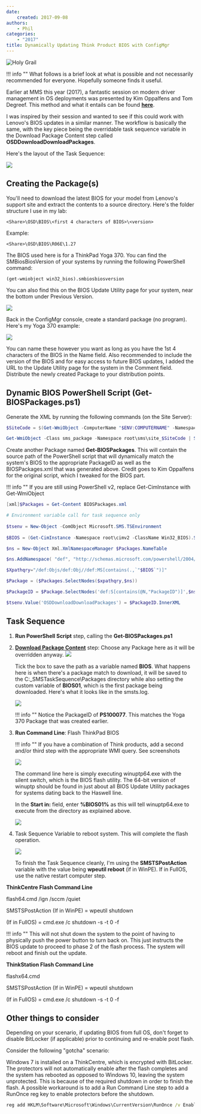 ```yaml
---
date:
    created: 2017-09-08
authors:
    - Phil
categories:
    - "2017"
title: Dynamically Updating Think Product BIOS with ConfigMgr
---
```


![Holy Grail](\img/2017/dynamic_bios_update/holygrail.jpg)

!!! info ""
    What follows is a brief look at what is possible and not necessarily recommended for everyone.  Hopefully someone finds it useful.

Earlier at MMS this year (2017), a fantastic session on modern driver management in OS deployments was presented by Kim Oppalfens and Tom Degreef.  This method and what it entails can be found [**here**](http://www.oscc.be/sccm/osd/The-holy-grail-of-ConfigMgr-diver-management,-or-whatever-you-want-to-call-it/).
<!-- more -->
I was inspired by their session and wanted to see if this could work with Lenovo's BIOS updates in a similar manner.  The workflow is basically the same, with the key piece being the overridable task sequence variable in the Download Package Content step called **OSDDownloadDownloadPackages**.

Here's the layout of the Task Sequence:

![](\img/2017/dynamic_bios_update/image1.jpg)

## Creating the Package(s)
You'll need to download the latest BIOS for your model from Lenovo's support site and extract the contents to a source directory.  Here's the folder structure I use in my lab:

``` <Share>\OSD\BIOS\<first 4 characters of BIOS>\<version> ```

Example:

``` <Share>\OSD\BIOS\R06E\1.27 ```

The BIOS used here is for a ThinkPad Yoga 370.  You can find the SMBiosBiosVersion of your systems by running the following PowerShell command:

``` (get-wmiobject win32_bios).smbiosbiosversion ```

You can also find this on the BIOS Update Utility page for your system, near the bottom under Previous Version.

![](\img/2017/dynamic_bios_update/image2.jpg)

Back in the ConfigMgr console, create a standard package (no program).  Here's my Yoga 370 example:

[![](\img/2017/dynamic_bios_update/image3.jpg)](https://blog.lenovocdrt.com/img/2017/dynamic_bios_update/image3.jpg)

You can name these however you want as long as you have the 1st 4 characters of the BIOS in the Name field.  Also recommended to include the version of the BIOS and for easy access to future BIOS updates, I added the URL to the Update Utility page for the system in the Comment field.  Distribute the newly created Package to your distribution points.

## Dynamic BIOS PowerShell Script (Get-BIOSPackages.ps1)

Generate the XML by running the following commands (on the Site Server):

``` powershell
$SiteCode = $(Get-WmiObject -ComputerName "$ENV:COMPUTERNAME" -Namespace "root\SMS" -Class "SMS_ProviderLocation").SiteCode

Get-WmiObject -Class sms_package -Namespace root\sms\site_$SiteCode | Select-Object Name,PackageID,Version | Sort-Object -Property Name | Export-Clixml -Path "BIOSPackages.xml"
```

Create another Package named **Get-BIOSPackages**.  This will contain the source path of the PowerShell script that will dynamically match the system's BIOS to the appropriate PackageID as well as the BIOSPackages.xml that was generated above.  Credit goes to Kim Oppalfens for the original script, which I tweaked for the BIOS part.

!!! info ""
    If you are still using PowerShell v2, replace Get-CimInstance with Get-WmiObject

``` powershell
[xml]$Packages = Get-Content BIOSPackages.xml

# Environment variable call for task sequence only
   
$tsenv = New-Object -ComObject Microsoft.SMS.TSEnvironment
    
$BIOS = (Get-CimInstance -Namespace root\cimv2 -ClassName Win32_BIOS).SMBIOSBIOSVersion.Substring(0,4)

$ns = New-Object Xml.XmlNamespaceManager $Packages.NameTable

$ns.AddNamespace( "def", "http://schemas.microsoft.com/powershell/2004/04" )

$Xpathqry="/def:Objs/def:Obj//def:MS[contains(.,`"$BIOS`")]"

$Package = ($Packages.SelectNodes($xpathqry,$ns))

$PackageID = $Package.SelectNodes('def:S[contains(@N,"PackageID")]',$ns)

$tsenv.Value('OSDDownloadDownloadPackages') = $PackageID.InnerXML
```

## Task Sequence

1. **Run PowerShell Script** step, calling the **Get-BIOSPackages.ps1**

1. [**Download Package Content**](https://docs.microsoft.com/en-us/sccm/osd/understand/task-sequence-steps#BKMK_DownloadPackageContent) step:  Choose any Package here as it will be overridden anyway.
![](\img/2017/dynamic_bios_update/image4.jpg)

    Tick the box to save the path as a variable named **BIOS**.  What happens here is when there's a package match to download, it will be saved to the C:\_SMSTaskSequence\Packages directory while also setting the custom variable of **BIOS01**, which is the first package being downloaded.  Here's what it looks like in the smsts.log.

    ![](\img/2017/dynamic_bios_update/image5.jpg)

    !!! info ""
        Notice the PackageID of **PS100077**.  This matches the Yoga 370 Package that was created earlier.

1. **Run Command Line**: Flash ThinkPad BIOS

    !!! info ""
        If you have a combination of Think products, add a second and/or third step with the appropriate WMI query. See screenshots

    ![](\img/2017/dynamic_bios_update/image6.jpg)

    The command line here is simply executing winuptp64.exe with the silent switch, which is the BIOS flash utility.  The 64-bit version of winuptp should be found in just about all BIOS Update Utility packages for systems dating back to the Haswell line.

    In the **Start in:** field, enter **%BIOS01%** as this will tell winuptp64.exe to execute from the directory as explained above.

    ![](\img/2017/dynamic_bios_update/image7.jpg)

1. Task Sequence Variable to reboot system.  This will complete the flash operation.

    ![](\img/2017/dynamic_bios_update/image8.jpg)

    To finish the Task Sequence cleanly, I'm using the **SMSTSPostAction** variable with the value being **wpeutil reboot** (if in WinPE).  If in FullOS, use the native restart computer step.

**ThinkCentre Flash Command Line**

flash64.cmd /ign /sccm /quiet

SMSTSPostAction (If in WinPE) = wpeutil shutdown 

(If in FullOS) = cmd.exe /c shutdown -s -t 0 -f

!!! info ""
    This will not shut down the system to the point of having to physically push the power button to turn back on.  This just instructs the BIOS update to proceed to phase 2 of the flash process. The system will reboot and finish out the update.

**ThinkStation Flash Command Line**

flashx64.cmd

SMSTSPostAction (If in WinPE) = wpeutil shutdown 

(If in FullOS) = cmd.exe /c shutdown -s -t 0 -f

## Other things to consider

Depending on your scenario, if updating BIOS from full OS, don't forget to disable BitLocker (if applicable) prior to continuing and re-enable post flash.

Consider the following "gotcha" scenario:

Windows 7 is installed on a ThinkCentre, which is encrypted with BitLocker.  The protectors will not automatically enable after the flash completes and the system has rebooted as opposed to Windows 10, leaving the system unprotected.  This is because of the required shutdown in order to finish the flash.  A possible workaround is to add a Run Command Line step to add a RunOnce reg key to enable protectors before the shutdown.

``` cmd
reg add HKLM\Software\Microsoft\Windows\CurrentVersion\RunOnce /v EnableBitLocker /t REG_SZ /d "cmd.exe /c manage-bde -protectors -enable c:"
```
